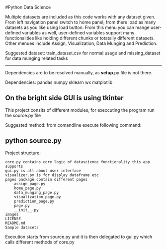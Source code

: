 #Python Data Science

Multiple datasets are included as this code works with any dataset given. From left navigation panel switch to home panel, from there load as many datasets as you like using load button. From this menu you can mange user-defined variables as well, user-defined variables support many functionalities like holding different chunks or totatally different datasets. Other menues include Assign, Visualization, Data Munging and Prediction.

Suggested dataset: train_dataset.csv for normal usage and missing_dataset for data munging related tasks

-------------------------------------------------------
Dependencies are to be resolved manually, as __setup__.py file is not there.

Dependencies:
    pandas
    numpy
    sklearn
    wx
    matplotlib

On the bright side GUI is using tkinter
-----------------------------------------------------------
This project consits of different modules, for execcuting the program run the source.py file

Suggested method: from comandline execute following command:

python source.py
-------------------------------------------------------------
Project structure:

    core.py contains core logic of datascience functionality this app supports
    gui.py is all about user interface
    visualizer.py is for display dataframe etc
    pages package contain different pages
        assign_page.py
        home_page.py
        data_munging_page.py
        visualization_page.py
        prediction_page.py
        page.py
        __init__.py
    images
    LICENSE
    README.md
    Sample datasets

Execution starts from source.py and it is then delegated to gui.py which calls different methods of core.py